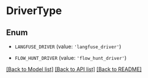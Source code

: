 # DriverType


## Enum

* `LANGFUSE_DRIVER` (value: `'langfuse_driver'`)

* `FLOW_HUNT_DRIVER` (value: `'flow_hunt_driver'`)

[[Back to Model list]](../README.md#documentation-for-models) [[Back to API list]](../README.md#documentation-for-api-endpoints) [[Back to README]](../README.md)


